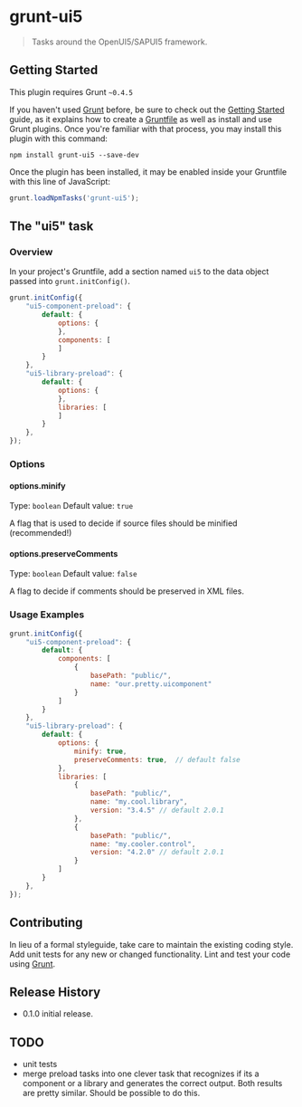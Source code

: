 # grunt-ui5

> Tasks around the OpenUI5/SAPUI5 framework.

## Getting Started
This plugin requires Grunt `~0.4.5`

If you haven't used [Grunt](http://gruntjs.com/) before, be sure to check out the [Getting Started](http://gruntjs.com/getting-started) guide, as it explains how to create a [Gruntfile](http://gruntjs.com/sample-gruntfile) as well as install and use Grunt plugins. Once you're familiar with that process, you may install this plugin with this command:

```shell
npm install grunt-ui5 --save-dev
```

Once the plugin has been installed, it may be enabled inside your Gruntfile with this line of JavaScript:

```js
grunt.loadNpmTasks('grunt-ui5');
```

## The "ui5" task

### Overview
In your project's Gruntfile, add a section named `ui5` to the data object passed into `grunt.initConfig()`.

```js
grunt.initConfig({
    "ui5-component-preload": {
        default: {
            options: {
            },
            components: [
            ]
        }
    },
    "ui5-library-preload": {
        default: {
            options: {
            },
            libraries: [
            ]
        }
    },
});
```

### Options

#### options.minify
Type: `boolean`
Default value: `true`

A flag that is used to decide if source files should be minified (recommended!)

#### options.preserveComments
Type: `boolean`
Default value: `false`

A flag to decide if comments should be preserved in XML files. 

### Usage Examples

```js
grunt.initConfig({
    "ui5-component-preload": {
        default: {
            components: [
                {
                    basePath: "public/",
                    name: "our.pretty.uicomponent"
                }
            ]
        }
    },
    "ui5-library-preload": {
        default: {
            options: {
                minify: true, 
                preserveComments: true,  // default false
            },
            libraries: [
                {
                    basePath: "public/",
                    name: "my.cool.library",
                    version: "3.4.5" // default 2.0.1
                },
                {
                    basePath: "public/",
                    name: "my.cooler.control",
                    version: "4.2.0" // default 2.0.1
                }
            ]
        }
    },
});
```



## Contributing
In lieu of a formal styleguide, take care to maintain the existing coding style. Add unit tests for any new or changed functionality. Lint and test your code using [Grunt](http://gruntjs.com/).

## Release History

 - 0.1.0 initial release. 
 
## TODO

 - unit tests 
 - merge preload tasks into one clever task that recognizes if its a component or a library and generates the correct output. 
   Both results are pretty similar. Should be possible to do this. 
